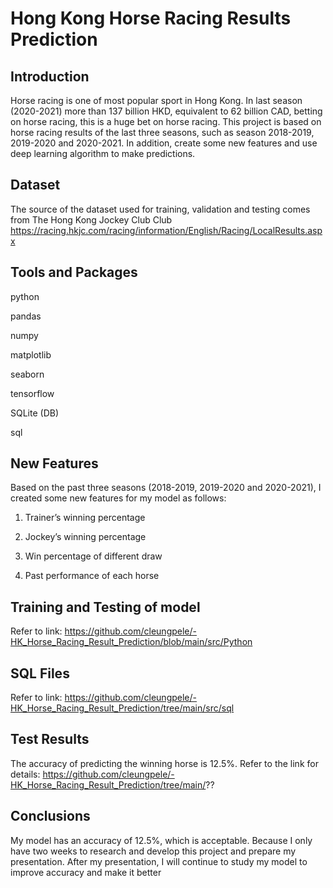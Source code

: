 # Hong Kong Horse Racing Results Prediction
## Introduction
Horse racing is one of most popular sport in Hong Kong. In last season (2020-2021) more than 137 billion HKD,  equivalent to 62 billion CAD, betting on horse racing, this is a huge bet on horse racing. This project is based on horse racing results of the last three seasons, such as  season 2018-2019, 2019-2020 and  2020-2021. In addition, create some new features and use deep learning algorithm to make predictions.

## Dataset
The source of the dataset used for training, validation and testing comes from The Hong Kong Jockey Club Club https://racing.hkjc.com/racing/information/English/Racing/LocalResults.aspx

## Tools and Packages
python

pandas

numpy

matplotlib

seaborn

tensorflow

SQLite (DB)

sql

## New Features
Based on the past three seasons (2018-2019, 2019-2020 and 2020-2021), I created some new features for my model as follows:

1. Trainer’s winning percentage 

2. Jockey’s winning percentage

3. Win percentage of different draw

4. Past performance of each horse

## Training and Testing of model
Refer to link:
https://github.com/cleungpele/-HK_Horse_Racing_Result_Prediction/blob/main/src/Python


## SQL Files
Refer to link:
https://github.com/cleungpele/-HK_Horse_Racing_Result_Prediction/tree/main/src/sql

## Test Results
The accuracy of predicting the winning horse is 12.5%. Refer to the link for details:
https://github.com/cleungpele/-HK_Horse_Racing_Result_Prediction/tree/main/??

## Conclusions
My model has an accuracy of 12.5%, which is acceptable. Because I only have two weeks to research and develop this project and prepare my presentation. After my presentation, I will continue to study my model to improve accuracy and make it better
